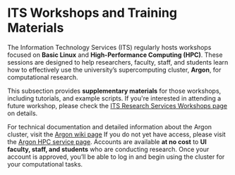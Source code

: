 # ITS Workshops and Training Materials

The Information Technology Services (ITS) regularly hosts workshops focused on **Basic Linux** and **High-Performance Computing (HPC)**. These sessions are designed to help researchers, faculty, staff, and students learn how to effectively use the university’s supercomputing cluster, **Argon**, for computational research.

This subsection provides **supplementary materials** for those workshops, including tutorials, and example scripts. If you're interested in attending a future workshop, please check the [ITS Research Services Workshops page](https://research.its.uiowa.edu/workshops) on details.

For technical documentation and detailed information about the Argon cluster, visit the [Argon wiki page](https://uiowa.atlassian.net/wiki/spaces/hpcdocs/pages/76513466/Argon+Cluster) If you do not yet have access, please visit the [Argon HPC service page](https://research.its.uiowa.edu/our-services/computing-services/argon-high-performance-computing-hpc). Accounts are available **at no cost** to **UI faculty, staff, and students** who are conducting research. Once your account is approved, you’ll be able to log in and begin using the cluster for your computational tasks.


